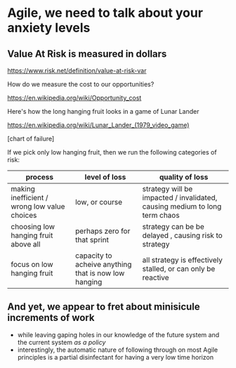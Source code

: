 Agile, we need to talk about your anxiety levels
=================================================



Value At Risk is measured in dollars
----


https://www.risk.net/definition/value-at-risk-var



How do we measure the cost to our opportunities?

https://en.wikipedia.org/wiki/Opportunity_cost


Here's how the long hanging fruit looks in a game of Lunar Lander

https://en.wikipedia.org/wiki/Lunar_Lander_(1979_video_game)


[chart of failure]


If we pick only low hanging fruit, then we run the following categories of risk:


| process | level of loss | quality of loss |  
|--- |--- |--- 
| making inefficient / wrong low value choices | low, or course | strategy will be impacted / invalidated, causing medium to long term chaos
| choosing low hanging fruit above all | perhaps zero for that sprint | strategy can be be delayed , causing risk to strategy
| focus on low hanging fruit | capacity to acheive anything that is now low hanging | all strategy is effectively stalled, or can only be reactive


And yet, we appear to fret about minisicule increments of work
-----------------------------------------------------------------

- while leaving gaping holes in our knowledge of the future system and the current system *as a policy* 
- interestingly, the automatic nature of following through on most Agile principles is a partial disinfectant for having a very low time horizon




